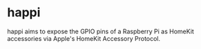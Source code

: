 # happi
happi aims to expose the GPIO pins of a Raspberry Pi as HomeKit accessories via Apple's HomeKit Accessory Protocol.
